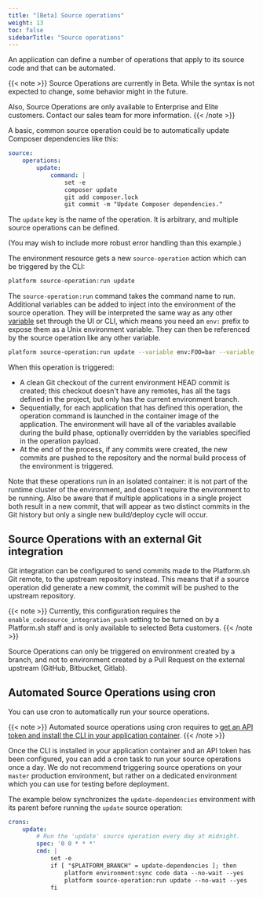 ```yaml
---
title: "[Beta] Source operations"
weight: 13
toc: false
sidebarTitle: "Source operations"
---
```


An application can define a number of operations that apply to its source code and that can be automated.

{{< note >}}
Source Operations are currently in Beta.  While the syntax is not expected to change, some behavior might in the future.

Also, Source Operations are only available to Enterprise and Elite customers. Contact our sales team for more information.
{{< /note >}}


A basic, common source operation could be to automatically update Composer dependencies like this:

```yaml
source:
    operations:
        update:
            command: |
                set -e
                composer update
                git add composer.lock
                git commit -m "Update Composer dependencies."
```

The `update` key is the name of the operation. It is arbitrary, and multiple source operations can be defined.

(You may wish to include more robust error handling than this example.)

The environment resource gets a new `source-operation` action which can be triggered by the CLI:

```bash
platform source-operation:run update
```

The `source-operation:run` command takes the command name to run. Additional variables can be added to inject into the environment of the source operation.  They will be interpreted the same way as any other [variable](/development/variables.md) set through the UI or CLI, which means you need an `env:` prefix to expose them as a Unix environment variable.  They can then be referenced by the source operation like any other variable.

```bash
platform source-operation:run update --variable env:FOO=bar --variable env:BAZ=beep
```

When this operation is triggered:

* A clean Git checkout of the current environment HEAD commit is created; this checkout doesn't have any remotes, has all the tags defined in the project, but only has the current environment branch.
* Sequentially, for each application that has defined this operation, the operation command is launched in the container image of the application.  The environment will have all of the variables available during the build phase, optionally overridden by the variables specified in the operation payload.
* At the end of the process, if any commits were created, the new commits are pushed to the repository and the normal build process of the environment is triggered.

Note that these operations run in an isolated container: it is not part of the runtime cluster of the environment, and doesn't require the environment to be running.  Also be aware that if multiple applications in a single project both result in a new commit, that will appear as two distinct commits in the Git history but only a single new build/deploy cycle will occur.

## Source Operations with an external Git integration

Git integration can be configured to send commits made to the Platform.sh Git remote, to the upstream repository instead. This means that if a source operation did generate a new commit, the commit will be pushed to the upstream repository.

{{< note >}}
Currently, this configuration requires the `enable_codesource_integration_push` setting to be turned on by a Platform.sh staff and is only available to selected Beta customers.
{{< /note >}}

Source Operations can only be triggered on environment created by a branch, and not to environment created by a Pull Request on the external upstream (GitHub, Bitbucket, Gitlab).

## Automated Source Operations using cron

You can use cron to automatically run your source operations.

{{< note >}}
Automated source operations using cron requires to [get an API token and install the CLI in your application container](/development/cli/api-tokens.html).
{{< /note >}}

Once the CLI is installed in your application container and an API token has been configured, you can add a cron task to run your source operations once a day. We do not recommend triggering source operations on your `master` production environment, but rather on a dedicated environment which you can use for testing before deployment.

The example below synchronizes the `update-dependencies` environment with its parent before running the `update` source operation:

```yaml
crons:
    update:
        # Run the 'update' source operation every day at midnight.
        spec: '0 0 * * *'
        cmd: |
            set -e
            if [ "$PLATFORM_BRANCH" = update-dependencies ]; then
                platform environment:sync code data --no-wait --yes
                platform source-operation:run update --no-wait --yes
            fi
```
